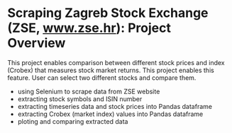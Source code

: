 # Scraping Zagreb Stock Exchange (ZSE, www.zse.hr): Project Overview
This project enables comparison between different stock prices and index (Crobex) that measures stock market returns. This project enables this feature. User can select two different stocks and compare them. 
* using Selenium to scrape data from ZSE website
* extracting stock symbols and ISIN number
* extracting timeseries data and stock prices into Pandas dataframe
* extracting Crobex (market index) values into Pandas dataframe
* ploting and comparing extracted data
